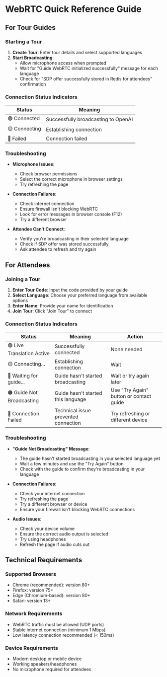# WebRTC Quick Reference Guide

## For Tour Guides

### Starting a Tour

1. **Create Tour**: Enter tour details and select supported languages
2. **Start Broadcasting**: 
   - Allow microphone access when prompted
   - Wait for "Guide WebRTC initialized successfully" message for each language
   - Check for "SDP offer successfully stored in Redis for attendees" confirmation

### Connection Status Indicators

| Status | Meaning |
|--------|---------|
| 🟢 Connected | Successfully broadcasting to OpenAI |
| 🟡 Connecting | Establishing connection |
| 🔴 Failed | Connection failed |

### Troubleshooting

- **Microphone Issues**: 
  - Check browser permissions
  - Select the correct microphone in browser settings
  - Try refreshing the page

- **Connection Failures**:
  - Check internet connection
  - Ensure firewall isn't blocking WebRTC
  - Look for error messages in browser console (F12)
  - Try a different browser

- **Attendee Can't Connect**:
  - Verify you're broadcasting in their selected language
  - Check if SDP offer was stored successfully
  - Ask attendee to refresh and try again

## For Attendees

### Joining a Tour

1. **Enter Tour Code**: Input the code provided by your guide
2. **Select Language**: Choose your preferred language from available options
3. **Enter Name**: Provide your name for identification
4. **Join Tour**: Click "Join Tour" to connect

### Connection Status Indicators

| Status | Meaning | Action |
|--------|---------|--------|
| 🟢 Live Translation Active | Successfully connected | None needed |
| 🟡 Connecting... | Establishing connection | Wait |
| 🔵 Waiting for guide... | Guide hasn't started broadcasting | Wait or try again later |
| 🟠 Guide Not Broadcasting | Guide hasn't started this language | Use "Try Again" button or contact guide |
| 🔴 Connection Failed | Technical issue prevented connection | Try refreshing or different device |

### Troubleshooting

- **"Guide Not Broadcasting" Message**:
  - The guide hasn't started broadcasting in your selected language yet
  - Wait a few minutes and use the "Try Again" button
  - Check with the guide to confirm they're broadcasting in your language

- **Connection Failures**:
  - Check your internet connection
  - Try refreshing the page
  - Try a different browser or device
  - Ensure your firewall isn't blocking WebRTC connections

- **Audio Issues**:
  - Check your device volume
  - Ensure the correct audio output is selected
  - Try using headphones
  - Refresh the page if audio cuts out

## Technical Requirements

### Supported Browsers

- Chrome (recommended): version 80+
- Firefox: version 75+
- Edge (Chromium-based): version 80+
- Safari: version 13+

### Network Requirements

- WebRTC traffic must be allowed (UDP ports)
- Stable internet connection (minimum 1 Mbps)
- Low latency connection recommended (< 150ms)

### Device Requirements

- Modern desktop or mobile device
- Working speakers/headphones
- No microphone required for attendees
